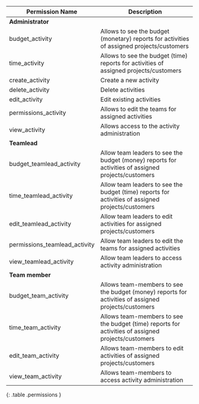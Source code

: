 
| Permission Name               | Description                                                                                            |
|-------------------------------|--------------------------------------------------------------------------------------------------------|
| **Administrator**             |                                                                                                        |
| budget_activity               | Allows to see the budget (monetary) reports for activities of assigned projects/customers              |
| time_activity                 | Allows to see the budget (time) reports for activities of assigned projects/customers                  |
| create_activity               | Create a new activity                                                                                  |
| delete_activity               | Delete activities                                                                                      |
| edit_activity                 | Edit existing activities                                                                               |
| permissions_activity          | Allows to edit the teams for assigned activities                                                       |
| view_activity                 | Allows access to the activity administration                                                           |
| **Teamlead**                  |                                                                                                        |
| budget_teamlead_activity      | Allow team leaders to see the budget (money) reports for activities of assigned projects/customers     |
| time_teamlead_activity        | Allow team leaders to see the budget (time) reports for activities of assigned projects/customers      |
| edit_teamlead_activity        | Allow team leaders to edit activities for assigned projects/customers                                  |
| permissions_teamlead_activity | Allow team leaders to edit the teams for assigned activities                                           |
| view_teamlead_activity        | Allow team leaders to access activity administration                                                   |
| **Team member**               |                                                                                                        |
| budget_team_activity          | Allows team-members to see the budget (money) reports for activities of assigned projects/customers    |
| time_team_activity            | Allows team-members to see the budget (time) reports for activities of assigned projects/customers     |
| edit_team_activity            | Allows team-members to edit activities of assigned projects/customers                                  |
| view_team_activity            | Allows team-members to access activity administration                                                  |
{: .table .permissions }
